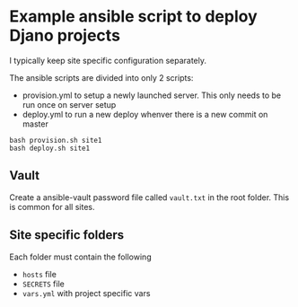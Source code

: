 # Example ansible script to deploy Djano projects

I typically keep site specific configuration separately.

The ansible scripts are divided into only 2 scripts:
* provision.yml to setup a newly launched server. This only needs to be run once on server setup
* deploy.yml to run a new deploy whenver there is a new commit on master

```
bash provision.sh site1
bash deploy.sh site1
```

## Vault

Create a ansible-vault password file called `vault.txt` in the root folder. This is common for all sites.

## Site specific folders

Each folder must contain the following

* `hosts` file
* `SECRETS` file
* `vars.yml` with project specific vars
